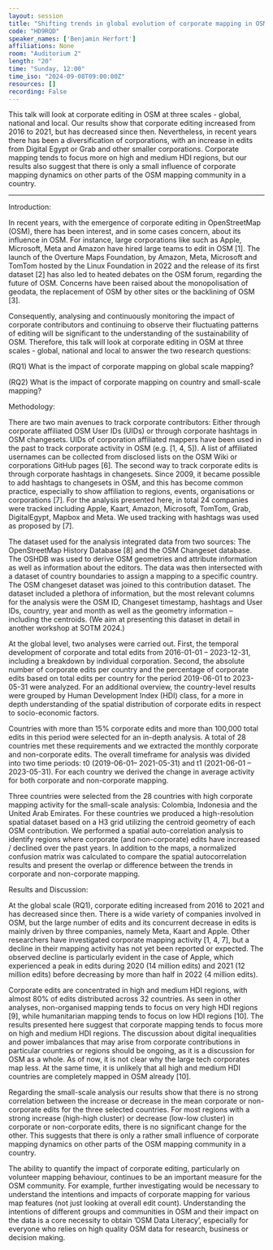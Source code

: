 ```yaml
---
layout: session
title: "Shifting trends in global evolution of corporate mapping in OSM"
code: "HD9RQD"
speaker_names: ['Benjamin Herfort']
affiliations: None
room: "Auditorium 2"
length: "20"
time: "Sunday, 12:00"
time_iso: "2024-09-08T09:00:00Z"
resources: []
recording: False
---
```


This talk will look at corporate editing in OSM at three scales - global, national and local. Our results show that corporate editing increased from 2016 to 2021, but has decreased since then. Nevertheless, in recent years there has been a diversification of corporations, with an increase in edits from Digital Egypt or Grab and other smaller corporations. Corporate mapping tends to focus more on high and medium HDI regions, but our results also suggest that there is only a small influence of corporate mapping dynamics on other parts of the OSM mapping community in a country.

<hr>

Introduction:

In recent years, with the emergence of corporate editing in OpenStreetMap (OSM), there has been interest, and in some cases concern, about its influence in OSM. For instance, large corporations like such as Apple, Microsoft, Meta and Amazon have hired large teams to edit in OSM ​[1]. The launch of the Overture Maps Foundation, by Amazon, Meta, Microsoft and TomTom hosted by the Linux Foundation in 2022 and the release of its first dataset [2] has also led to heated debates on the OSM forum, regarding the future of OSM. Concerns have been raised about the monopolisation of geodata, the replacement of OSM by other sites or the backlining of OSM [3]. 

Consequently, analysing and continuously monitoring the impact of corporate contributors and continuing to observe their fluctuating patterns of editing will be significant to the understanding of the sustainability of OSM. Therefore, this talk will look at corporate editing in OSM at three scales - global, national and local to answer the two research questions:

(RQ1) What is the impact of corporate mapping on global scale mapping?

(RQ2) What is the impact of corporate mapping on country and small-scale mapping? 

Methodology:

There are two main avenues to track corporate contributors: Either through corporate affiliated OSM User IDs (UIDs) or through corporate hashtags in OSM changesets. UIDs of corporation affiliated mappers have been used in the past to track corporate activity in OSM (e.g. [1, 4, 5]). A list of affiliated usernames can be collected from disclosed lists on the OSM Wiki or corporations GitHub pages [6]. The second way to track corporate edits is through corporate hashtags in changesets. Since 2009, it became possible to add hashtags to changesets in OSM, and this has become common practice, especially to show affiliation to regions, events, organisations or corporations [7]. For the analysis presented here, in total 24 companies were tracked including Apple, Kaart, Amazon, Microsoft, TomTom, Grab, DigitalEgypt, Mapbox and Meta. We used tracking with hashtags was used as proposed by [7].

The dataset used for the analysis integrated data from two sources: The OpenStreetMap History Database [8] and the OSM Changeset database. The OSHDB was used to derive OSM geometries and attribute information as well as information about the editors. The data was then intersected with a dataset of country boundaries to assign a mapping to a specific country. The OSM changeset dataset was joined to this contribution dataset. The dataset included a plethora of information, but the most relevant columns for the analysis were the OSM ID, Changeset timestamp, hashtags and User IDs, country, year and month as well as the geometry information – including the centroids. (We aim at presenting this dataset in detail in another workshop at SOTM 2024.)

At the global level, two analyses were carried out. First, the temporal development of corporate and total edits from 2016-01-01 – 2023-12-31, including a breakdown by individual corporation. Second, the absolute number of corporate edits per country and the percentage of corporate edits based on total edits per country for the period 2019-06-01 to 2023-05-31 were analyzed. For an additional overview, the country-level results were grouped by Human Development Index (HDI) class, for a more in depth understanding of the spatial distribution of corporate edits in respect to socio-economic factors.

Countries with more than 15% corporate edits and more than 100,000 total edits in this period were selected for an in-depth analysis. A total of 28 countries met these requirements and we extracted the monthly corporate and non-corporate edits. The overall timeframe for analysis was divided into two time periods: t0 (2019-06-01– 2021-05-31) and t1 (2021-06-01 – 2023-05-31). For each country we derived the change in average activity for both corporate and non-corporate mapping.

Three countries were selected from the 28 countries with high corporate mapping activity for the small-scale analysis: Colombia, Indonesia and the United Arab Emirates. For these countries we produced a high-resolution spatial dataset based on a H3 grid utilizing the centroid geometry of each OSM contribution. We performed a spatial auto-correlation analysis to identify regions where corporate (and non-corporate) edits have increased / declined over the past years. In addition to the maps, a normalized confusion matrix was calculated to compare the spatial autocorrelation results and present the overlap or difference between the trends in corporate and non-corporate mapping.

Results and Discussion:

At the global scale (RQ1), corporate editing increased from 2016 to 2021 and has decreased since then. There is a wide variety of companies involved in OSM, but the large number of edits and its concurrent decrease in edits is mainly driven by three companies, namely Meta, Kaart and Apple. Other researchers have investigated corporate mapping activity ​[1, 4, 7]​, but a decline in their mapping activity has not yet been reported or expected. The observed decline is particularly evident in the case of Apple, which experienced a peak in edits during 2020 (14 million edits) and 2021 (12 million edits) before decreasing by more than half in 2022 (4 million edits).

Corporate edits are concentrated in high and medium HDI regions, with almost 80% of edits distributed across 32 countries. As seen in other analyses, non-organised mapping tends to focus on very high HDI regions ​[9]​, while humanitarian mapping tends to focus on low HDI regions [10]. The results presented here suggest that corporate mapping tends to focus more on high and medium HDI regions. The discussion about digital inequalities and power imbalances that may arise from corporate contributions in particular countries or regions should be ongoing, as it is a discussion for OSM as a whole. ​​​As of now, it is not clear why the large tech corporates map less. At the same time, it is unlikely that all high and medium HDI countries are completely mapped in OSM already [10].

Regarding the small-scale analysis our results show that there is no strong correlation between the increase or decrease in the mean corporate or non-corporate edits for the three selected countries. For most regions with a strong increase (high-high cluster) or decrease (low-low cluster) in corporate or non-corporate edits, there is no significant change for the other. This suggests that there is only a rather small influence of corporate mapping dynamics on other parts of the OSM mapping community in a country.

The ability to quantify the impact of corporate editing, particularly on volunteer mapping behaviour, continues to be an important measure for the OSM community. For example, further investigating would be necessary to understand the intentions and impacts of corporate mapping for various map features (not just looking at overall edit count). Understanding the intentions of different groups and communities in OSM and their impact on the data is a core necessity to obtain ’OSM Data Literacy’, especially for everyone who relies on high quality OSM data for research, business or decision making.

